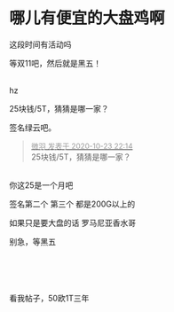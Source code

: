 # 哪儿有便宜的大盘鸡啊


这段时间有活动吗

等双11吧，然后就是黑五！<br />
<br />
<img src="static/image/smiley/default/lol.gif" smilieid="12" border="0" alt="" /><img src="static/image/smiley/default/lol.gif" smilieid="12" border="0" alt="" /><img src="static/image/smiley/default/lol.gif" smilieid="12" border="0" alt="" />

hz

25块钱/5T，猜猜是哪一家？

签名绿云吧。

<div class="quote"><blockquote><font size="2"><a href="https://www.hostloc.com/forum.php?mod=redirect&amp;goto=findpost&amp;pid=9343619&amp;ptid=757794" target="_blank"><font color="#999999">微羽 发表于 2020-10-23 22:14</font></a></font><br />
25块钱/5T，猜猜是哪一家？</blockquote></div><br />
你这25是一个月吧

签名第二个 第三个 都是200G以上的

如果只是要大盘的话 罗马尼亚香水哥

别急，等黑五<br />
<br />
<br />
<br />
<br />


看我帖子，50欧1T三年
